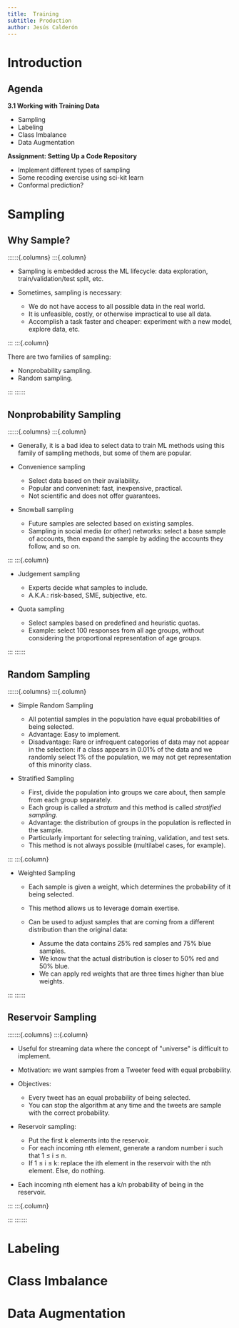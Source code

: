 ```yaml
---
title:  Training
subtitle: Production
author: Jesús Calderón
---
```


# Introduction

## Agenda

**3.1 Working with Training Data**
	
+ Sampling
+ Labeling
+ Class Imbalance
+ Data Augmentation



**Assignment: Setting Up a Code Repository**

+ Implement different types of sampling
+ Some recoding exercise using sci-kit learn
+ Conformal prediction?

# Sampling

## Why Sample?

::::::{.columns}
:::{.column}

+ Sampling is embedded across the ML lifecycle: data exploration, train/validation/test split, etc.
+ Sometimes, sampling is necessary:

    - We do not have access to all possible data in the real world.
    - It is unfeasible, costly, or otherwise impractical to use all data.
    - Accomplish a task faster and cheaper: experiment with a new model, explore data, etc.

:::
:::{.column}

There are two families of sampling:

+ Nonprobability sampling.
+ Random sampling.

:::
::::::

## Nonprobability Sampling

::::::{.columns}
:::{.column}

+ Generally, it is a bad idea to select data to train ML methods using this family of sampling methods, but some of them are popular.

+ Convenience sampling

    - Select data based on their availability.
    - Popular and conveninet: fast, inexpensive, practical.
    - Not scientific and does not offer guarantees.

+ Snowball sampling

    - Future samples are selected based on existing samples. 
    - Sampling in social media (or other) networks: select a base sample of accounts, then expand the sample by adding the accounts they follow, and so on.

:::
:::{.column}

+ Judgement sampling

    - Experts decide what samples to include.
    - A.K.A.: risk-based, SME, subjective, etc.

+ Quota sampling

    - Select samples based on predefined and heuristic quotas.
    - Example: select 100 responses from all age groups, without considering the proportional representation of age groups.

:::
::::::

## Random Sampling

::::::{.columns}
:::{.column}

+ Simple Random Sampling

    - All potential samples in the population have equal probabilities of being selected. 
    - Advantage: Easy to implement.
    - Disadvantage: Rare or infrequent categories of data may not appear in the selection: if a class appears in 0.01% of the data and we randomly select 1% of the population, we may not get representation of this minority class.

+ Stratified Sampling

    - First, divide the population into groups we care about, then sample from each group separately.
    - Each group is called a *stratum* and this method is called *stratified sampling*.
    - Advantage: the distribution of groups in the population is reflected in the sample.
    - Particularly important for selecting training, validation, and test sets.
    - This method is not always possible (multilabel cases, for example).

:::
:::{.column}

+ Weighted Sampling

    - Each sample is given a weight, which determines the probability of it being selected.
    - This method allows us to leverage domain exertise.
    - Can be used to adjust samples that are coming from a different distribution than the original data:

        - Assume the data contains 25% red samples and 75% blue samples. 
        - We know that the actual distribution is closer to 50% red and 50% blue.
        - We can apply red weights that are three times higher than blue weights.


:::
::::::

## Reservoir Sampling


:::::::{.columns}
:::{.column}



+ Useful for streaming data where the concept of "universe" is difficult to implement.
+ Motivation: we want samples from a Tweeter feed with equal probability.
+ Objectives: 

    - Every tweet has an equal probability of being selected.
    - You can stop the algorithm at any time and the tweets are sample with the correct probability.

+ Reservoir sampling:

    - Put the first k elements into the reservoir.
    - For each incoming nth element, generate a random number i such that 1 ≤ i ≤ n.
    - If 1 ≤ i ≤ k: replace the ith element in the reservoir with the nth element. Else, do nothing.

+ Each incoming nth element has a k/n probability of being in the reservoir.

:::
:::{.column}



:::
:::::::


# Labeling

# Class Imbalance

# Data Augmentation